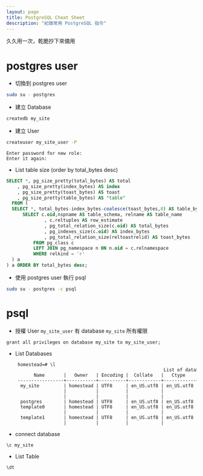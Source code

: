 ```yaml
---
layout: page
title: PostgreSQL Cheat Sheet
description: "紀錄常用 PostgreSQL 指令"
---
```


久久用一次，乾脆抄下來備用

# postgres user
- 切換到 postgres user
``` bash
sudo su - postgres
```

- 建立 Database
```bash
createdb my_site
```

- 建立 User
```bash
createuser my_site_user -P
```
```
Enter password for new role: 
Enter it again:
```

- List table size (order by total_bytes desc)
```sql
SELECT *, pg_size_pretty(total_bytes) AS total
    , pg_size_pretty(index_bytes) AS index
    , pg_size_pretty(toast_bytes) AS toast
    , pg_size_pretty(table_bytes) AS "table"
  FROM (
  SELECT *, total_bytes-index_bytes-coalesce(toast_bytes,0) AS table_bytes FROM (
      SELECT c.oid,nspname AS table_schema, relname AS table_name
              , c.reltuples AS row_estimate
              , pg_total_relation_size(c.oid) AS total_bytes
              , pg_indexes_size(c.oid) AS index_bytes
              , pg_total_relation_size(reltoastrelid) AS toast_bytes
          FROM pg_class c
          LEFT JOIN pg_namespace n ON n.oid = c.relnamespace
          WHERE relkind = 'r'
  ) a
) a ORDER BY total_bytes desc;
```

- 使用 postgres user 執行 psql
``` bash
sudo su - postgres -c psql
```

# psql
- 授權 User `my_site_user` 有 database `my_site` 所有權限
```
grant all privileges on database my_site to my_site_user;
```

- List Databases
<div class="language-plaintext highlighter-rouge" style="margin-left: 30px;"><div class="highlight"><pre class="highlight"><code style="white-space: pre;">homestead=# \l
                                                      List of databases
      Name       |   Owner   | Encoding |  Collate   |   Ctype    | ICU Locale | Locale Provider |     Access privileges      
-----------------+-----------+----------+------------+------------+------------+-----------------+----------------------------
 my_site         | homestead | UTF8     | en_US.utf8 | en_US.utf8 |            | libc            | =Tc/homestead             +
                 |           |          |            |            |            |                 | homestead=CTc/homestead   +
                 |           |          |            |            |            |                 | my_site_user=CTc/homestead
 postgres        | homestead | UTF8     | en_US.utf8 | en_US.utf8 |            | libc            | 
 template0       | homestead | UTF8     | en_US.utf8 | en_US.utf8 |            | libc            | =c/homestead              +
                 |           |          |            |            |            |                 | homestead=CTc/homestead
 template1       | homestead | UTF8     | en_US.utf8 | en_US.utf8 |            | libc            | =c/homestead              +
                 |           |          |            |            |            |                 | homestead=CTc/homestead
</code></pre></div></div>

- connect database
```
\c my_site
```

- List Table
```
\dt
```
